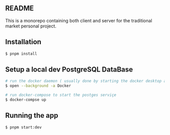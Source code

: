 ## README

This is a monorepo containing both client and server for the traditional market personal project.

## Installation

```bash
$ pnpm install
```

## Setup a local dev PostgreSQL DataBase
```bash
# run the docker daemon ( usually done by starting the docker desktop app )
$ open --background -a Docker

# run docker-compose to start the postges serviçe
$ docker-compse up
```

## Running the app

```bash
$ pnpm start:dev
```